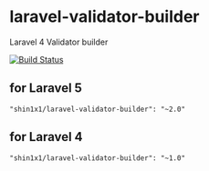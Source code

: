 # laravel-validator-builder

Laravel 4 Validator builder

[![Build Status](https://travis-ci.org/shin1x1/laravel-validator-builder.svg?branch=master)](https://travis-ci.org/shin1x1/laravel-validator-builder)

## for Laravel 5

```
"shin1x1/laravel-validator-builder": "~2.0"
```

## for Laravel 4

```
"shin1x1/laravel-validator-builder": "~1.0"
```

